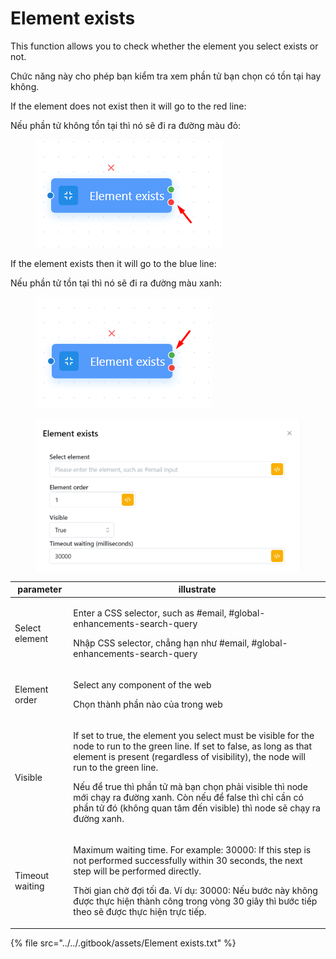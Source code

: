 # Element exists

This function allows you to check whether the element you select exists or not.

Chức năng này cho phép bạn kiểm tra xem phần tử bạn chọn có tồn tại hay không.&#x20;



If the element does not exist then it will go to the red line:

Nếu phần tử không tồn tại thì nó sẽ đi ra đường màu đỏ:

<figure><img src="../../.gitbook/assets/image (41) (1).png" alt=""><figcaption></figcaption></figure>

If the element exists then it will go to the blue line:

Nếu phần tử tồn tại thì nó sẽ đi ra đường màu xanh:

<figure><img src="../../.gitbook/assets/image (40) (1).png" alt=""><figcaption></figcaption></figure>

<figure><img src="../../.gitbook/assets/integrate.PNG" alt=""><figcaption></figcaption></figure>

| parameter       | illustrate                                                                                                                                                                                                                                                                                                                                                                                                                       |
| --------------- | -------------------------------------------------------------------------------------------------------------------------------------------------------------------------------------------------------------------------------------------------------------------------------------------------------------------------------------------------------------------------------------------------------------------------------- |
| Select element  | <p>Enter a CSS selector, such as #email, #global-enhancements-search-query</p><p></p><p>Nhập CSS selector, chẳng hạn như #email, #global-enhancements-search-query</p>                                                                                                                                                                                                                                                           |
| Element order   | <p>Select any component of the web</p><p></p><p>Chọn thành phần nào của trong web</p>                                                                                                                                                                                                                                                                                                                                            |
| Visible         | <p>If set to true, the element you select must be visible for the node to run to the green line. If set to false, as long as that element is present (regardless of visibility), the node will run to the green line.</p><p></p><p>Nếu để true thì phần tử mà bạn chọn phải visible thì node mới chạy ra đường xanh. Còn nếu để false thì chỉ cần có phần tử đó (không quan tâm đến visible) thì node sẽ chạy ra đường xanh.</p> |
| Timeout waiting | <p>Maximum waiting time. For example: 30000: If this step is not performed successfully within 30 seconds, the next step will be performed directly.</p><p></p><p>Thời gian chờ đợi tối đa. Ví dụ: 30000: Nếu bước này không được thực hiện thành công trong vòng 30 giây thì bước tiếp theo sẽ được thực hiện trực tiếp.</p>                                                                                                    |

{% file src="../../.gitbook/assets/Element exists.txt" %}
